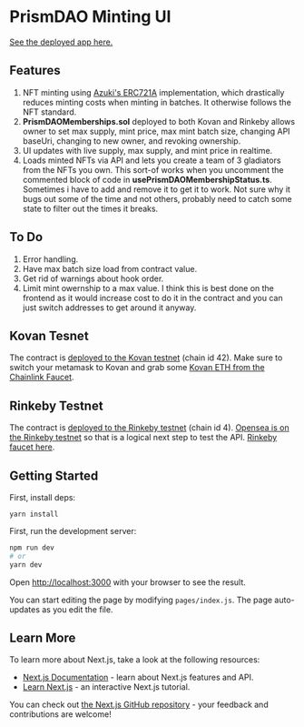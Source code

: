 # PrismDAO Minting UI

[See the deployed app here.](https://greed-games-ui.vercel.app/)

## Features

1. NFT minting using [Azuki's ERC721A](https://www.azuki.com/erc721a) implementation, which drastically reduces minting costs when minting in batches. It otherwise follows the NFT standard.
2. **PrismDAOMemberships.sol** deployed to both Kovan and Rinkeby allows owner to set max supply, mint price, max mint batch size, changing API baseUri, changing to new owner, and revoking ownership.
3. UI updates with live supply, max supply, and mint price in realtime.
4. Loads minted NFTs via API and lets you create a team of 3 gladiators from the NFTs you own. This sort-of works when you uncomment the commented block of code in **usePrismDAOMembershipStatus.ts**. Sometimes i have to add and remove it to get it to work. Not sure why it bugs out some of the time and not others, probably need to catch some state to filter out the times it breaks.

## To Do

1. Error handling.
2. Have max batch size load from contract value.
3. Get rid of warnings about hook order.
4. Limit mint owernship to a max value. I think this is best done on the frontend as it would increase cost to do it in the contract and you can just switch addresses to get around it anyway.

## Kovan Tesnet

The contract is [deployed to the Kovan testnet](https://kovan.etherscan.io/token/0xb0178CAe4d95E9A85aAd5cb40d6C4bcC4a0E741c) (chain id 42). Make sure to switch your metamask to Kovan and grab some [Kovan ETH from the Chainlink Faucet](https://faucets.chain.link/).

## Rinkeby Testnet

The contract is [deployed to the Rinkeby testnet](https://rinkeby.etherscan.io/token/0xb0178CAe4d95E9A85aAd5cb40d6C4bcC4a0E741c) (chain id 4). [Opensea is on the Rinkeby testnet](https://docs.opensea.io/reference/rinkeby-api-overview) so that is a logical next step to test the API. [Rinkeby faucet here](https://faucets.chain.link/rinkeby).

## Getting Started

First, install deps:

```yarn install```

First, run the development server:

```bash
npm run dev
# or
yarn dev
```

Open [http://localhost:3000](http://localhost:3000) with your browser to see the result.

You can start editing the page by modifying `pages/index.js`. The page auto-updates as you edit the file.

## Learn More

To learn more about Next.js, take a look at the following resources:

- [Next.js Documentation](https://nextjs.org/docs) - learn about Next.js features and API.
- [Learn Next.js](https://nextjs.org/learn) - an interactive Next.js tutorial.

You can check out [the Next.js GitHub repository](https://github.com/vercel/next.js/) - your feedback and contributions are welcome!